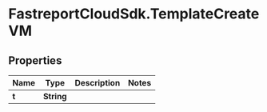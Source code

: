 # FastreportCloudSdk.TemplateCreateVM

## Properties

Name | Type | Description | Notes
------------ | ------------- | ------------- | -------------
**t** | **String** |  | 


